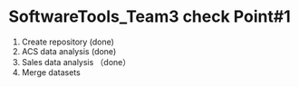 # SoftwareTools_Team3 check Point#1
 1. Create repository (done)
 2. ACS data analysis (done)
 3. Sales data analysis （done）
 4. Merge datasets
